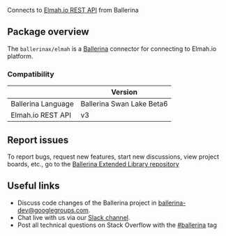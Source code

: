 Connects to [Elmah.io REST API](https://docs.elmah.io/using-the-rest-api/) from Ballerina

## Package overview

The `ballerinax/elmah` is a [Ballerina](https://ballerina.io/) connector for connecting to Elmah.io platform.

### Compatibility
|                      | Version                    |
|----------------------|----------------------------|
| Ballerina Language   | Ballerina Swan Lake Beta6  |
| Elmah.io REST API    | v3                         |

## Report issues
To report bugs, request new features, start new discussions, view project boards, etc., go to the [Ballerina Extended Library repository](https://github.com/ballerina-platform/ballerina-extended-library)

## Useful links
- Discuss code changes of the Ballerina project in [ballerina-dev@googlegroups.com](mailto:ballerina-dev@googlegroups.com).
- Chat live with us via our [Slack channel](https://ballerina.io/community/slack/).
- Post all technical questions on Stack Overflow with the [#ballerina](https://stackoverflow.com/questions/tagged/ballerina) tag
